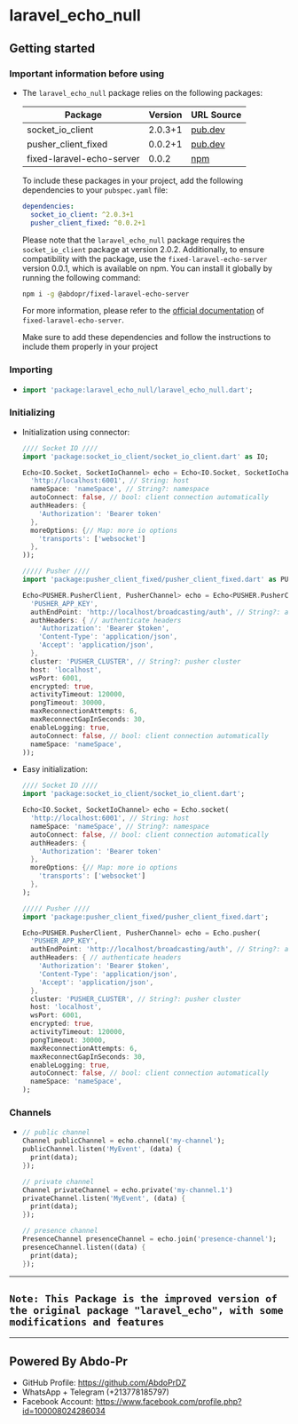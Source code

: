 # laravel_echo_null

## Getting started

### Important information before using

- The `laravel_echo_null` package relies on the following packages:

  | Package                   | Version | URL Source                                                             |
  | ------------------------- | ------- | ---------------------------------------------------------------------- |
  | socket_io_client          | 2.0.3+1 | [pub.dev](https://pub.dev/packages/socket_io_client)                   |
  | pusher_client_fixed       | 0.0.2+1 | [pub.dev](https://pub.dev/packages/pusher_client_fixed)                |
  | fixed-laravel-echo-server | 0.0.2   | [npm](https://www.npmjs.com/package/@abdopr/fixed-laravel-echo-server) |

  To include these packages in your project, add the following dependencies to your `pubspec.yaml` file:

  ```yaml
  dependencies:
    socket_io_client: ^2.0.3+1
    pusher_client_fixed: ^0.0.2+1
  ```

  Please note that the `laravel_echo_null` package requires the `socket_io_client` package at version 2.0.2. Additionally, to ensure compatibility with the package, use the `fixed-laravel-echo-server` version 0.0.1, which is available on npm. You can install it globally by running the following command:

  ```bash
  npm i -g @abdopr/fixed-laravel-echo-server
  ```

  For more information, please refer to the [official documentation](https://pub.dev/packages/socket_io_client) of `fixed-laravel-echo-server`.

  Make sure to add these dependencies and follow the instructions to include them properly in your project

### Importing

- ```dart
  import 'package:laravel_echo_null/laravel_echo_null.dart';
  ```

### Initializing

- Initialization using connector:

  ```dart
  //// Socket IO ////
  import 'package:socket_io_client/socket_io_client.dart' as IO;

  Echo<IO.Socket, SocketIoChannel> echo = Echo<IO.Socket, SocketIoChannel>(SocketIoConnector(
    'http://localhost:6001', // String: host
    nameSpace: 'nameSpace', // String?: namespace
    autoConnect: false, // bool: client connection automatically
    authHeaders: {
      'Authorization': 'Bearer token'
    },
    moreOptions: {// Map: more io options
      'transports': ['websocket']
    },
  ));

  ///// Pusher ////
  import 'package:pusher_client_fixed/pusher_client_fixed.dart' as PUSHER;

  Echo<PUSHER.PusherClient, PusherChannel> echo = Echo<PUSHER.PusherClient, PusherChannel>(PusherConnector(
    'PUSHER_APP_KEY',
    authEndPoint: 'http://localhost/broadcasting/auth', // String?: auth host
    authHeaders: { // authenticate headers
      'Authorization': 'Bearer $token',
      'Content-Type': 'application/json',
      'Accept': 'application/json',
    },
    cluster: 'PUSHER_CLUSTER', // String?: pusher cluster
    host: 'localhost',
    wsPort: 6001,
    encrypted: true,
    activityTimeout: 120000,
    pongTimeout: 30000,
    maxReconnectionAttempts: 6,
    maxReconnectGapInSeconds: 30,
    enableLogging: true,
    autoConnect: false, // bool: client connection automatically
    nameSpace: 'nameSpace',
  ));
  ```

- Easy initialization:

  ```dart
  //// Socket IO ////
  import 'package:socket_io_client/socket_io_client.dart';

  Echo<IO.Socket, SocketIoChannel> echo = Echo.socket(
    'http://localhost:6001', // String: host
    nameSpace: 'nameSpace', // String?: namespace
    autoConnect: false, // bool: client connection automatically
    authHeaders: {
      'Authorization': 'Bearer token'
    },
    moreOptions: {// Map: more io options
      'transports': ['websocket']
    },
  );

  ///// Pusher ////
  import 'package:pusher_client_fixed/pusher_client_fixed.dart';

  Echo<PUSHER.PusherClient, PusherChannel> echo = Echo.pusher(
    'PUSHER_APP_KEY',
    authEndPoint: 'http://localhost/broadcasting/auth', // String?: auth host
    authHeaders: { // authenticate headers
      'Authorization': 'Bearer $token',
      'Content-Type': 'application/json',
      'Accept': 'application/json',
    },
    cluster: 'PUSHER_CLUSTER', // String?: pusher cluster
    host: 'localhost',
    wsPort: 6001,
    encrypted: true,
    activityTimeout: 120000,
    pongTimeout: 30000,
    maxReconnectionAttempts: 6,
    maxReconnectGapInSeconds: 30,
    enableLogging: true,
    autoConnect: false, // bool: client connection automatically
    nameSpace: 'nameSpace',
  );

  ```

### Channels

- ```dart
  // public channel
  Channel publicChannel = echo.channel('my-channel');
  publicChannel.listen('MyEvent', (data) {
    print(data);
  });

  // private channel
  Channel privateChannel = echo.private('my-channel.1')
  privateChannel.listen('MyEvent', (data) {
    print(data);
  });

  // presence channel
  PresenceChannel presenceChannel = echo.join('presence-channel');
  presenceChannel.listen((data) {
    print(data);
  });
  ```

---

## `Note: This Package is the improved version of the original package "laravel_echo", with some modifications and features`

---

## Powered By Abdo-Pr

- GitHub Profile: <https://github.com/AbdoPrDZ>
- WhatsApp + Telegram (+213778185797)
- Facebook Account: <https://www.facebook.com/profile.php?id=100008024286034>

